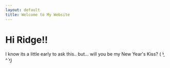 ```yaml
---
layout: default
title: Welcome to My Website
---
```


# Hi Ridge!!

I know its a little early to ask this.. but... will you be my New Year's Kiss? ( •̯́ ^ •̯̀)

